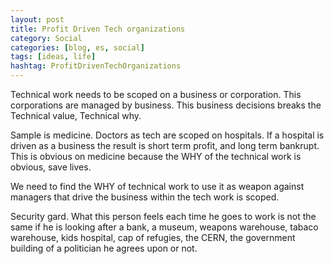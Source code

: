 ```yaml
---
layout: post
title: Profit Driven Tech organizations
category: Social
categories: [blog, es, social]
tags: [ideas, life]
hashtag: ProfitDrivenTechOrganizations
---
```


Technical work needs to be scoped on a business or corporation.
This corporations are managed by business.
This business decisions breaks the Technical value, Technical why.

Sample is medicine.
Doctors as tech are scoped on hospitals. If a hospital is driven as a business the result is short term profit, and long term bankrupt.
This is obvious on medicine because the WHY of the technical work is obvious, save lives.

We need to find the WHY of technical work to use it as weapon against managers that drive the business within the tech work is scoped.

Security gard.
What this person feels each time he goes to work is not the same if he is looking after a bank, a museum, weapons warehouse, tabaco warehouse, kids hospital, cap of refugies, the CERN, the government building of a politician he agrees upon or not.

